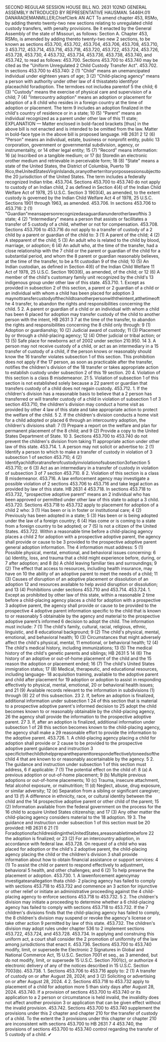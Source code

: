 SECOND REGULAR SESSION
HOUSE BILL NO. 2631
102ND GENERAL ASSEMBLY
INTRODUCED BY REPRESENTATIVE HAUSMAN.
5446H.01I DANARADEMANMILLER,ChiefClerk
AN ACT
To amend chapter 453, RSMo, by adding thereto twenty-two new sections relating to
unregulated child custody transfers, with penalty provisions.
Be it enacted by the General Assembly of the state of Missouri, as follows:
Section A. Chapter 453, RSMo, is amended by adding thereto twenty-two new
2 sections, to be known as sections 453.700, 453.702, 453.704, 453.706, 453.708, 453.710,
3 453.712, 453.714, 453.716, 453.718, 453.720, 453.722, 453.724, 453.726, 453.728, 453.730,
4 453.732, 453.734, 453.736, 453.738, 453.740, and 453.742, to read as follows:
453.700. Sections 453.700 to 453.740 may be cited as the "Uniform Unregulated
2 Child Custody Transfer Act".
453.702. In sections 453.700 to 453.740:
2 (1) "Child" means an unemancipated individual under eighteen years of age;
3 (2) "Child-placing agency" means a person with authority under other law of
4 thisstateto identifyor placeachild foradoption. The termdoes not includea parentof
5 the child;
6 (3) "Custody" means the exercise of physical care and supervision of a child;
7 (4) "Intercountry adoption" means an adoption or placement for adoption of a
8 child who resides in a foreign country at the time of adoption or placement. The term
9 includes an adoption finalized in the child's country of residence or in a state;
10 (5) "Parent" means an individual recognized as a parent under other law of this
11 state;
EXPLANATION — Matter enclosed in bold-faced brackets [thus] in the above bill is not enacted and is
intended to be omitted from the law. Matter in bold-face type in the above bill is proposed language.
HB 2631 2
12 (6) "Person" means an individual, estate, business or nonprofit entity, public
13 corporation, government or governmental subdivision, agency, or instrumentality, or
14 other legal entity;
15 (7) "Record" means information:
16 (a) Inscribed on a tangible medium; or
17 (b) Storedin an electronic orother medium and retrievable in perceivable form;
18 (8) "State" means a state of the United States, the District of Columbia, Puerto
19 Rico,theUnitedStatesVirginIslands,oranyotherterritoryorpossessionsubjecttothe
20 jurisdiction of the United States. The term includes a federally recognized Indian tribe.
453.704. Sections 453.700 to 453.740 do not apply to custody of an Indian child,
2 as defined in Section 4(4) of the Indian Child Welfare Act of 1978, 25 U.S.C. Section
3 1903(4), as amended, to the extent custody is governed by the Indian Child Welfare Act
4 of 1978, 25 U.S.C. Sections 1901 through 1963, as amended.
453.706. In sections 453.706 to 453.716:
2 (1) "Guardian"meansapersonrecognizedasaguardianunderotherlawofthis
3 state;
4 (2) "Intermediary" means a person that assists or facilitates a transfer of
5 custody of a child, whether or not for compensation.
453.708. Sections 453.706 to 453.716 do not apply to a transfer of custody of a
2 child by a parent or guardian of the child to:
3 (1) A parent of the child;
4 (2) A stepparent of the child;
5 (3) An adult who is related to the child by blood, marriage, or adoption;
6 (4) An adult who, at the time of the transfer, had a close relationship with the
7 child or the parent or guardian of the child for a substantial period, and whom the
8 parent or guardian reasonably believes, at the time of the transfer, to be a fit custodian
9 of the child;
10 (5) An Indian custodian, as defined in Section 4(6) of the Indian Child Welfare
11 Act of 1978, 25 U.S.C. Section 1903(6), as amended, of the child; or
12 (6) A member of the child's customary family unit recognized by the child's
13 indigenous group under other law of this state.
453.710. 1. Except as provided in subsection 2 of this section, a parent or
2 guardian of a child or an individual with whom a child has been placed for adoption
3 maynottransfercustodyofthechildtoanotherpersonwiththeintent,atthetimeofthe
4 transfer, to abandon the rights and responsibilities concerning the child.
5 2. A parent or guardian of a child or an individual with whom a child has been
6 placed for adoption may transfer custody of the child to another person with the intent,
HB 2631 3
7 at the time of the transfer, to abandon the rights and responsibilities concerning the
8 child only through:
9 (1) Adoption or guardianship;
10 (2) Judicial award of custody;
11 (3) Placement by or through a child-placing agency;
12 (4) Other judicial or tribal action; or
13 (5) Safe place for newborns act of 2002 under section 210.950.
14 3. A person may not receive custody of a child, or act as an intermediary in a
15 transfer of custody of a child, if the person knows or reasonably should know the
16 transfer violates subsection 1 of this section. This prohibition does not apply if the
17 person, as soon as practicable after the transfer, notifies the children's division of the
18 transfer or takes appropriate action to establish custody under subsection 2 of this
19 section.
20 4. Violation of this section is a class B misdemeanor.
21 5. Violation of subsection 1 of this section is not established solely because a
22 parent or guardian that transfers custody of a child does not regain custody.
453.712. 1. If the children's division has a reasonable basis to believe that a
2 person has transferred or will transfer custody of a child in violation of subsection 1 of
3 section 453.710, the children's division may conduct a home visit as provided by other
4 law of this state and take appropriate action to protect the welfare of the child.
5 2. If the children's division conducts a home visit for a child adopted or placed
6 through an intercountry adoption, the children's divisions shall:
7 (1) Prepare a report on the welfare and plan for permanent placement of the
8 child; and
9 (2) Provide a copy to the United States Department of State.
10 3. Sections 453.700 to 453.740 do not prevent the children's division from taking
11 appropriate action under other law of this state.
453.714. 1. A person may not solicit or advertise to:
2 (1) Identify a person to which to make a transfer of custody in violation of
3 subsection 1 of section 453.710;
4 (2) Identifyachildforatransferofcustodyinviolationofsubsection3ofsection
5 453.710; or
6 (3) Act as an intermediary in a transfer of custody in violation of subsection 3 of
7 section 453.710.
8 2. Violation of this section is a class B misdemeanor.
453.716. A law enforcement agency may investigate a possible violation of
2 sections 453.706 to 453.716 and take legal action as provided by law of this state.
HB 2631 4
453.718. In sections 453.718 to 453.732, "prospective adoptive parent" means an
2 individual who has been approved or permitted under other law of this state to adopt a
3 child.
453.720. Sections 453.718 to 453.732 apply to placement for adoption of a child
2 who:
3 (1) Has been or is in foster or institutional care;
4 (2) Previously has been adopted in a state;
5 (3) Has been or is being adopted under the law of a foreign country;
6 (4) Has come or is coming to a state from a foreign country to be adopted; or
7 (5) Is not a citizen of the United States.
453.722. Within a reasonable time before a child-placing agency places a child
2 for adoption with a prospective adoptive parent, the agency shall provide or cause to be
3 provided to the prospective adoptive parent general adoption information. The
4 information must address:
5 (1) Possible physical, mental, emotional, and behavioral issues concerning:
6 (a) Identity, loss, and trauma that a child might experience before, during, or
7 after adoption; and
8 (b) A child leaving familiar ties and surroundings;
9 (2) The effect that access to resources, including health insurance, may have on
10 the ability of an adoptive parent to meet the needs of a child;
11 (3) Causes of disruption of an adoptive placement or dissolution of an adoption
12 and resources available to help avoid disruption or dissolution; and
13 (4) Prohibitions under sections 453.710 and 453.714.
453.724. 1. Except as prohibited by other law of this state, within a reasonable
2 time before a child-placing agency places a child for adoption with a prospective
3 adoptive parent, the agency shall provide or cause to be provided to the prospective
4 adoptive parent information specific to the child that is known to or reasonably
5 obtainable by the agency and material to the prospective adoptive parent’s informed
6 decision to adopt the child. The information must include:
7 (1) The child's family, cultural, racial, religious, ethnic, linguistic, and
8 educational background;
9 (2) The child's physical, mental, emotional, and behavioral health;
10 (3) Circumstances that might adversely affect the child's physical, mental,
11 emotional, or behavioral health;
12 (4) The child's medical history, including immunizations;
13 (5) The medical history of the child's genetic parents and siblings;
HB 2631 5
14 (6) The history of an adoptive or out-of-home placement of the child and the
15 reason the adoption or placement ended;
16 (7) The child's United States immigration status;
17 (8) Medical, therapeutic, and educational resources, including language-
18 acquisition training, available to the adoptive parent and child after placement for
19 adoption or adoption to assist in responding effectively to physical, mental, emotional,
20 or behavioral health issues; and
21 (9) Available records relevant to the information in subdivisions (1) through (8)
22 of this subsection.
23 2. If, before an adoption is finalized, additional information under subsection 1
24 of this section that is material to a prospective adoptive parent's informed decision to
25 adopt the child becomes known to or reasonably obtainable by the child-placing agency,
26 the agency shall provide the information to the prospective adoptive parent.
27 3. If, after an adoption is finalized, additional information under subsection 1 of
28 this section becomes known to the child-placing agency, the agency shall make a
29 reasonable effort to provide the information to the adoptive parent.
453.726. 1. A child-placing agency placing a child for adoption shall provide or
2 cause to be provided to the prospective adoptive parent guidance and instruction
3 specifictothechildtohelppreparetheparenttorespondeffectivelytoneedsofthechild
4 that are known to or reasonably ascertainable by the agency.
5 2. The guidance and instruction under subsection 1 of this section must address,
6 if applicable:
7 (1) The potential effect on the child of:
8 (a) A previous adoption or out-of-home placement;
9 (b) Multiple previous adoptions or out-of-home placements;
10 (c) Trauma, insecure attachment, fetal alcohol exposure, or malnutrition;
11 (d) Neglect, abuse, drug exposure, or similar adversity;
12 (e) Separation from a sibling or significant caregiver; and
13 (f) A difference in ethnicity, race, or cultural identity between the child and the
14 prospective adoptive parent or other child of the parent;
15 (2) Information available from the federal government on the process for the
16 child to acquire United States citizenship; and
17 (3) Any other matter the child-placing agency considers material to the
18 adoption.
19 3. The guidance and instruction under subsection 1 of this section must be
20 provided:
HB 2631 6
21 (1) ForadoptionofachildresidingintheUnitedStates,areasonabletimebefore
22 the adoption is finalized; or
23 (2) For an intercountry adoption, in accordance with federal law.
453.728. On request of a child who was placed for adoption or the child's
2 adoptive parent, the child-placing agency placing the child or the children's division
3 shall provide information about how to obtain financial assistance or support services:
4 (1) To assist the child or parent to respond effectively to adjustment, behavioral
5 health, and other challenges; and
6 (2) To help preserve the placement or adoption.
453.730. 1. A lawenforcement agencymay investigateanallegation thata child-
2 placing agency has failed to comply with sections 453.718 to 453.732 and commence an
3 action for injunctive or other relief or initiate an administrative proceeding against the
4 child-placing agency to enforce sections 453.718 to 453.732.
5 2. The children's division may initiate a proceeding to determine whether a
6 child-placing agency has failed to comply with sections 453.718 to 453.732. If the
7 children's divisions finds that the child-placing agency has failed to comply, the
8 children's division may suspend or revoke the agency's license or take other action
9 permitted by law of this state.
453.732. The children's division may adopt rules under chapter 536 to
2 implement sections 453.722, 453.724, and 453.728.
453.734. In applying and construing this uniform act, a court shall consider the
2 promotion of uniformity of the law among jurisdictions that enact it.
453.736. Sections 453.700 to 453.740 modify, limit, or supersede the Electronic
2 Signatures in Global and National Commerce Act, 15 U.S.C. Section 7001 et seq., as
3 amended, but do not modify, limit, or supersede 15 U.S.C. Section 7001(c), or authorize
4 electronic delivery of any of the notices described in 15 U.S.C. Section 7003(b).
453.738. 1. Sections 453.706 to 453.716 apply to:
2 (1) A transfer of custody on or after August 28, 2024; and
3 (2) Soliciting or advertising on or after August 28, 2024.
4 2. Sections 453.718 to 453.732 apply to placement of a child for adoption more
5 than sixty days after August 28, 2024.
453.740. If a provision of sections 453.700 to 453.740 or its application to a
2 person or circumstance is held invalid, the invalidity does not affect another provision
3 or application that can be given effect without the invalid provision.
453.742. Sections 453.700 to 453.740 supplement the provisions under this
2 chapter and chapter 210 for the transfer of custody of a child. To the extent the
3 provisions under this chapter or chapter 210 are inconsistent with sections 453.700 to
HB 2631 7
4 453.740, the provisions of sections 453.700 to 453.740 control regarding the transfer of
5 custody of a child.
✔